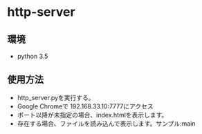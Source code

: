 # http-server

## 環境  
* python 3.5  

## 使用方法  
* http_server.pyを実行する。  
* Google Chromeで 192.168.33.10:7777にアクセス
* ポート以降が未指定の場合、index.htmlを表示します。
* 存在する場合、ファイルを読み込んで表示します。サンプル:main
